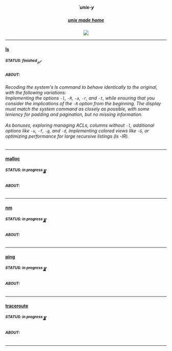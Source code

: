 <div align="center">
<h5>`unix-y</h5>
<h5><ins>unix made home</ins></h5>
<img src="https://media.tenor.com/X6oLkn9sBewAAAAi/sparklepandalana-penguin.gif">
</div>

---

<h4><ins>ls</ins></h4>
<h5><sup>STATUS: <i>finished</i></sup>✅</h5>
<h5><sup>ABOUT:</sup></h5>
<h6>
Recoding the system's ls command to behave identically to the original, with the following variations: <br/> Implementing the options <code>-l</code>, <code>-R</code>, <code>-a</code>, <code>-r</code>, and <code>-t</code>, while ensuring that you consider the implications of the <code>-R</code> option from the beginning. The display must match the system command as closely as possible, with some leniency for padding and pagination, but no missing information. <br/><br/>As bonuses, exploring managing ACLs, columns without <code>-l</code>, additional options like <code>-u</code>, <code>-f</code>, <code>-g</code>, and <code>-d</code>, implementing colored views like <code>-G</code>, or optimizing performance for large recursive listings (ls -lR).
</h6>

---

<h4><ins>malloc</ins></h4>
<h5><sup>STATUS: <i>in progress</i></sup>⏳</h5>
<h5><sup>ABOUT:</sup></h5>
<h6>
</h6>

---

<h4><ins>nm</ins></h4>
<h5><sup>STATUS: <i>in progress</i></sup>⏳</h5>
<h5><sup>ABOUT:</sup></h5>
<h6>
</h6>

---

<h4><ins>ping</ins></h4>
<h5><sup>STATUS: <i>in progress</i></sup>⏳</h5>
<h5><sup>ABOUT:</sup></h5>
<h6>
</h6>

---

<h4><ins>traceroute</ins></h4>
<h5><sup>STATUS: <i>in progress</i></sup>⏳</h5>
<h5><sup>ABOUT:</sup></h5>
<h6>
</h6>

---
